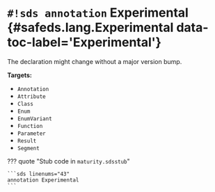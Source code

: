 # `#!sds annotation` Experimental {#safeds.lang.Experimental data-toc-label='Experimental'}

The declaration might change without a major version bump.

**Targets:**

- `Annotation`
- `Attribute`
- `Class`
- `Enum`
- `EnumVariant`
- `Function`
- `Parameter`
- `Result`
- `Segment`

??? quote "Stub code in `maturity.sdsstub`"

    ```sds linenums="43"
    annotation Experimental
    ```
